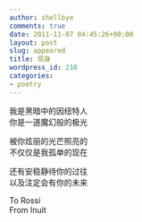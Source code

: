```yaml
---
author: shellbye
comments: true
date: 2011-11-07 04:45:26+00:00
layout: post
slug: appeared
title: 现身
wordpress_id: 210
categories:
- poetry
---
```


我是黑暗中的因纽特人  
你是一道魔幻般的极光  
  
被你炫丽的光芒照亮的  
不仅仅是我孤单的现在  
  
还有安稳静待你的过往  
以及注定会有你的未来  
  
To Rossi  
From Inuit
